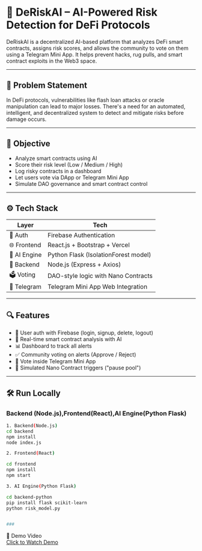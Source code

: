 # 🚀 DeRiskAI – AI-Powered Risk Detection for DeFi Protocols

DeRiskAI is a decentralized AI-based platform that analyzes DeFi smart contracts, assigns risk scores, and allows the community to vote on them using a Telegram Mini App. It helps prevent hacks, rug pulls, and smart contract exploits in the Web3 space.

---

## 🧠 Problem Statement

In DeFi protocols, vulnerabilities like flash loan attacks or oracle manipulation can lead to major losses. There's a need for an automated, intelligent, and decentralized system to detect and mitigate risks before damage occurs.

---

## 🎯 Objective

- Analyze smart contracts using AI
- Score their risk level (Low / Medium / High)
- Log risky contracts in a dashboard
- Let users vote via DApp or Telegram Mini App
- Simulate DAO governance and smart contract control

---

## ⚙️ Tech Stack

| Layer        | Tech                                |
|--------------|--------------------------------------|
| 🔐 Auth      | Firebase Authentication              |
| 🌐 Frontend  | React.js + Bootstrap + Vercel        |
| 🧠 AI Engine | Python Flask (IsolationForest model) |
| 🔁 Backend   | Node.js (Express + Axios)            |
| 🗳 Voting     | DAO-style logic with Nano Contracts  |
| 📲 Telegram  | Telegram Mini App Web Integration    |

---

## 🔍 Features

- 🔐 User auth with Firebase (login, signup, delete, logout)
- 🧠 Real-time smart contract analysis with AI
- 📊 Dashboard to track all alerts
- ✅ Community voting on alerts (Approve / Reject)
- 📲 Vote inside Telegram Mini App
- 🚀 Simulated Nano Contract triggers ("pause pool")

---


## 🛠️ Run Locally

###  Backend (Node.js),Frontend(React),AI Engine(Python Flask)
```bash
1. Backend(Node.js)
cd backend
npm install
node index.js

2. Frontend(React)

cd frontend
npm install
npm start

3. AI Engine(Python Flask)

cd backend-python
pip install flask scikit-learn
python risk_model.py


###
```
🎥 Demo Video  
[Click to Watch Demo](https://drive.google.com/file/d/1dYhQcbqinkev6Wq_X56YiCu5l5LXdh6z/view?usp=drive_link)

